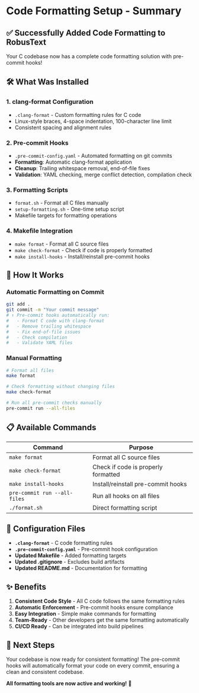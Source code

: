 # Code Formatting Setup - Summary

## ✅ Successfully Added Code Formatting to RobusText

Your C codebase now has a complete code formatting solution with pre-commit hooks!

## 🛠️ What Was Installed

### 1. **clang-format Configuration**
- `.clang-format` - Custom formatting rules for C code
- Linux-style braces, 4-space indentation, 100-character line limit
- Consistent spacing and alignment rules

### 2. **Pre-commit Hooks**
- `.pre-commit-config.yaml` - Automated formatting on git commits
- **Formatting**: Automatic clang-format application
- **Cleanup**: Trailing whitespace removal, end-of-file fixes
- **Validation**: YAML checking, merge conflict detection, compilation check

### 3. **Formatting Scripts**
- `format.sh` - Format all C files manually
- `setup-formatting.sh` - One-time setup script
- Makefile targets for formatting operations

### 4. **Makefile Integration**
- `make format` - Format all C source files
- `make check-format` - Check if code is properly formatted
- `make install-hooks` - Install/reinstall pre-commit hooks

## 🎯 How It Works

### Automatic Formatting on Commit
```bash
git add .
git commit -m "Your commit message"
# ↑ Pre-commit hooks automatically run:
#   - Format C code with clang-format
#   - Remove trailing whitespace
#   - Fix end-of-file issues
#   - Check compilation
#   - Validate YAML files
```

### Manual Formatting
```bash
# Format all files
make format

# Check formatting without changing files
make check-format

# Run all pre-commit checks manually
pre-commit run --all-files
```

## 📋 Available Commands

| Command | Purpose |
|---------|---------|
| `make format` | Format all C source files |
| `make check-format` | Check if code is properly formatted |
| `make install-hooks` | Install/reinstall pre-commit hooks |
| `pre-commit run --all-files` | Run all hooks on all files |
| `./format.sh` | Direct formatting script |

## 🔧 Configuration Files

- **`.clang-format`** - C code formatting rules
- **`.pre-commit-config.yaml`** - Pre-commit hook configuration
- **Updated Makefile** - Added formatting targets
- **Updated .gitignore** - Excludes build artifacts
- **Updated README.md** - Documentation for formatting

## ✨ Benefits

1. **Consistent Code Style** - All C code follows the same formatting rules
2. **Automatic Enforcement** - Pre-commit hooks ensure compliance
3. **Easy Integration** - Simple make commands for formatting
4. **Team-Ready** - Other developers get the same formatting automatically
5. **CI/CD Ready** - Can be integrated into build pipelines

## 🚀 Next Steps

Your codebase is now ready for consistent formatting! The pre-commit hooks will automatically format your code on every commit, ensuring a clean and consistent codebase.

**All formatting tools are now active and working!** 🎉
